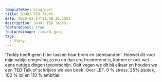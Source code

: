 ```yaml
---
templateKey: blog-post
title: SHHH! TED TALKS.
date: 2020-08-14T11:48:36.150Z
description: SHHH! TED TALKS.
featuredpost: true
featuredimage: /img/d.jpeg
tags:
  - Story
---
```

'Teddy heeft geen filter tussen haar brein en stembanden'. Hoewel dit voor mijn nabije omgeving zo nu en dan erg frustrerend is, komen er ook wel eens nuttige dingen tevoorschijn. Ooit vegen we dit bij elkaar en houden we een TED Talk of schrijven we een boek. Over LEF. 0 % stress, 25% paniek, 100 % lol en 110 % ambitie!
